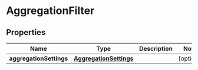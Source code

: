 # AggregationFilter

## Properties
Name | Type | Description | Notes
------------ | ------------- | ------------- | -------------
**aggregationSettings** | [**AggregationSettings**](AggregationSettings.md) |  |  [optional]
